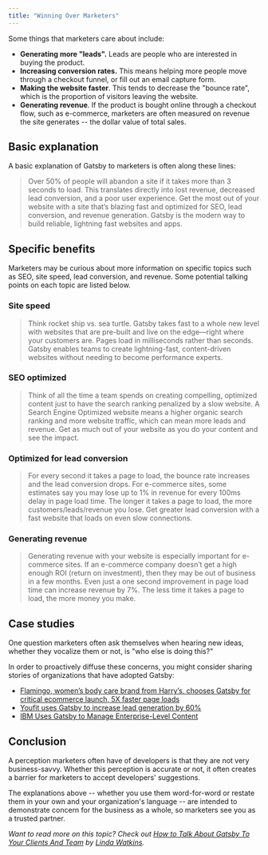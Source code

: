 ```yaml
---
title: "Winning Over Marketers"
---
```


Some things that marketers care about include:

- **Generating more "leads".** Leads are people who are interested in buying the product.
- **Increasing conversion rates.** This means helping more people move through a checkout funnel, or fill out an email capture form.
- **Making the website faster**. This tends to decrease the "bounce rate", which is the proportion of visitors leaving the website.
- **Generating revenue**. If the product is bought online through a checkout flow, such as e-commerce, marketers are often measured on revenue the site generates -- the dollar value of total sales.

## Basic explanation

A basic explanation of Gatsby to marketers is often along these lines:

> Over 50% of people will abandon a site if it takes more than 3 seconds to load. This translates directly into lost revenue, decreased lead conversion, and a poor user experience. Get the most out of your website with a site that’s blazing fast and optimized for SEO, lead conversion, and revenue generation. Gatsby is the modern way to build reliable, lightning fast websites and apps.

## Specific benefits

Marketers may be curious about more information on specific topics such as SEO, site speed, lead conversion, and revenue. Some potential talking points on each topic are listed below.

### Site speed

> Think rocket ship vs. sea turtle. Gatsby takes fast to a whole new level with websites that are pre-built and live on the edge—right where your customers are. Pages load in milliseconds rather than seconds. Gatsby enables teams to create lightning-fast, content-driven websites without needing to become performance experts.

### SEO optimized

> Think of all the time a team spends on creating compelling, optimized content just to have the search ranking penalized by a slow website. A Search Engine Optimized website means a higher organic search ranking and more website traffic, which can mean more leads and revenue. Get as much out of your website as you do your content and see the impact.

### Optimized for lead conversion

> For every second it takes a page to load, the bounce rate increases and the lead conversion drops. For e-commerce sites, some estimates say you may lose up to 1% in revenue for every 100ms delay in page load time. The longer it takes a page to load, the more customers/leads/revenue you lose. Get greater lead conversion with a fast website that loads on even slow connections.

### Generating revenue

> Generating revenue with your website is especially important for e-commerce sites. If an e-commerce company doesn’t get a high enough ROI (return on investment), then they may be out of business in a few months. Even just a one second improvement in page load time can increase revenue by 7%. The less time it takes a page to load, the more money you make.

## Case studies

One question marketers often ask themselves when hearing new ideas, whether they vocalize them or not, is "who else is doing this?"

In order to proactively diffuse these concerns, you might consider sharing stories of organizations that have adopted Gatsby:

- [Flamingo, women’s body care brand from Harry’s, chooses Gatsby for critical ecommerce launch, 5X faster page loads](/blog/2019-01-30-flamingo-case-study/)
- [Youfit uses Gatsby to increase lead generation by 60%](/blog/2018-11-16-youfit-case-study/)
- [IBM Uses Gatsby to Manage Enterprise-Level Content](/blog/2018-12-17-ibm-case-study/#big-company-big-website)

## Conclusion

A perception marketers often have of developers is that they are not very business-savvy. Whether this perception is accurate or not, it often creates a barrier for marketers to accept developers' suggestions.

The explanations above -- whether you use them word-for-word or restate them in your own and your organization's language -- are intended to demonstrate concern for the business as a whole, so marketers see you as a trusted partner.

_Want to read more on this topic? Check out [How to Talk About Gatsby To Your Clients And Team](https://www.gatsbyjs.org/blog/2019-03-07-sell-gatsby-to-clients/) by [Linda Watkins](https://www.gatsbyjs.org/contributors/linda-watkins/)._
